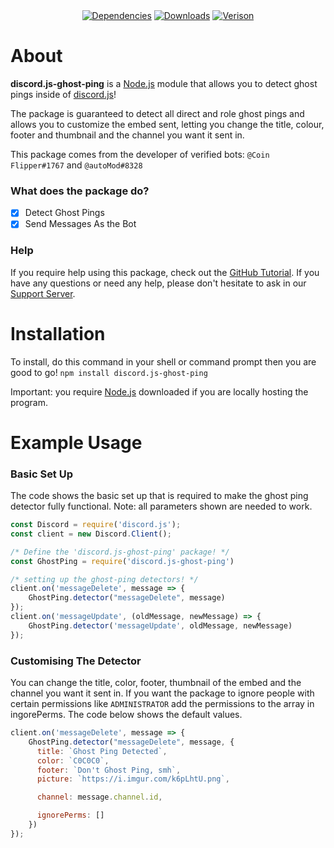 <div align='center' >
    <a href='https://npmjs.com/package/discord.js-ghost-ping' ><img src='https://david-dm.org/thatsliams/discord.js-ghost-ping.svg?maxAge=3600' alt='Dependencies' ></a>
    <a href='https://npmjs.com/package/discord.js-ghost-ping' ><img src='https://img.shields.io/npm/dt/discord.js-ghost-ping.svg?maxAge=3600' alt='Downloads' ></a>
    <a href='https://npmjs.com/package/discord.js-ghost-ping' ><img src='https://img.shields.io/npm/v/discord.js-ghost-ping.svg?maxAge=3600' alt='Verison' ></a>
</div>

# **About**
**discord.js-ghost-ping** is a [Node.js](https://nodejs.org/en/) module that allows you to detect ghost pings inside of [discord.js](https://www.npmjs.com/package/discord.js)!

The package is guaranteed to detect all direct and role ghost pings and allows you to customize the embed sent, letting you change the title, colour, footer and thumbnail and the channel you want it sent in.

This package comes from the developer of verified bots: `@Coin Flipper#1767` and `@autoMod#8328`
### What does the package do?
- [x] Detect Ghost Pings
- [x] Send Messages As the Bot

### Help
If you require help using this package, check out the [GitHub Tutorial](https://github.com/ThatsLiamS/discord.js-ghost-ping/wiki/Tutorial). If you have any questions or need any help, please don't hesitate to ask in our [Support Server](https://discord.gg/2je9aJynqt).

# **Installation**
To install, do this command in your shell or command prompt then you are good to go! 
```npm install discord.js-ghost-ping```

Important: you require [Node.js](https://nodejs.org/en/) downloaded if you are locally hosting the program.
# **Example Usage**
### Basic Set Up
The code shows the basic set up that is required to make the ghost ping detector fully functional. Note: all parameters shown are needed to work.
```js
const Discord = require('discord.js');
const client = new Discord.Client(); 

/* Define the 'discord.js-ghost-ping' package! */
const GhostPing = require('discord.js-ghost-ping')

/* setting up the ghost-ping detectors! */
client.on('messageDelete', message => {
    GhostPing.detector("messageDelete", message)
});
client.on('messageUpdate', (oldMessage, newMessage) => { 
    GhostPing.detector('messageUpdate', oldMessage, newMessage)
});
``` 
### Customising The Detector
You can change the title, color, footer, thumbnail of the embed and the channel you want it sent in. If you want the package to ignore people with certain permissions like `ADMINISTRATOR` add the permissions to the array in ingorePerms. The code below shows the default values.
```js
client.on('messageDelete', message => {
    GhostPing.detector("messageDelete", message, {
      title: `Ghost Ping Detected`,
      color: `C0C0C0`,
      footer: `Don't Ghost Ping, smh`,
      picture: `https://i.imgur.com/k6pLhtU.png`,

      channel: message.channel.id,

      ignorePerms: []
    })
});
```
